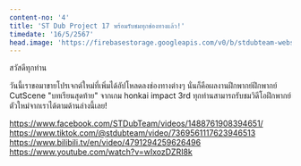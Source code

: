 ```yaml
---
content-no: '4'
title: 'ST Dub Project 17 พร้อมรับชมทุกช่องทางแล้ว!'
timedate: '16/5/2567'
head.image: 'https://firebasestorage.googleapis.com/v0/b/stdubteam-website.appspot.com/o/news-webp%2Fst-pj17-thumnail-4.webp?alt=media'
---
```


สวัสดีทุกท่าน

วันนี้เราขอมาขายโปรเจกต์ใหม่ที่เพิ่มได้อัปโหลดลงช่องทางต่างๆ
นั่นก็คือผลงานฝึกพากย์ฝึกพากย์ CutScene "บทเรียนสุดท้าย" จากเกม honkai impact 3rd
ทุกท่านสามารถรับชมวิดีโอฝึกพากย์ตัวใหม่จากเราได้ตามด้านล่างนี้เลย!

https://www.facebook.com/STDubTeam/videos/1488761908394651/<br />
https://www.tiktok.com/@stdubteam/video/7369561117623946513<br />
https://www.bilibili.tv/en/video/4791294259626496<br />
https://www.youtube.com/watch?v=wIxozDZRI8k